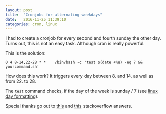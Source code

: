 ```yaml
---
layout: post
title:  "Cronjobs for alternating weekdays"
date:   2016-11-25 11:39:10
categories: cron, linux
---
```


I had to create a cronjob for every second and fourth sunday the other
day. Turns out, this is not an easy task. Although cron is really
powerful.

This is the solution:
```
0 4 8-14,22-28 * *    /bin/bash -c 'test $(date +%u) -eq 7 && yourcommand.sh'
```

How does this work? It triggers every day between 8. and 14. as well as
from 22. to 28.

The `test` command checks, if the day of the week is sunday / 7 (see [linux day
formatting](https://www.cyberciti.biz/faq/linux-unix-formatting-dates-for-display/)).

Special thanks go out to
[this](http://serverfault.com/questions/282232/cron-to-run-every-2nd-wednesday) and [this](http://stackoverflow.com/questions/11683387/run-every-2nd-and-4th-saturday-of-the-month) stackoverflow answers.
